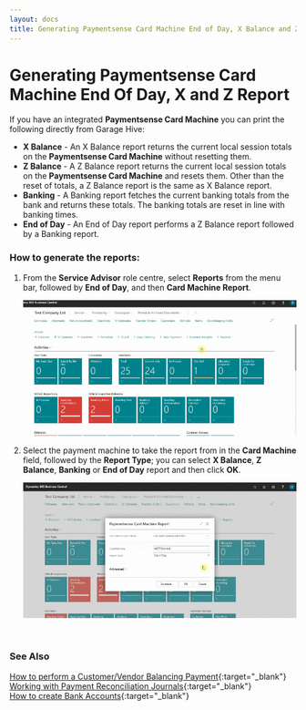 ```yaml
---
layout: docs
title: Generating Paymentsense Card Machine End of Day, X Balance and Z Balance Report
---
```


# Generating Paymentsense Card Machine End Of Day, X and Z Report
If you have an integrated **Paymentsense Card Machine** you can print the following directly from Garage Hive:
 * **X Balance** - An X Balance report returns the current local session totals on the **Paymentsense Card Machine** without resetting them.
 * **Z Balance** - A Z Balance report returns the current local session totals on the **Paymentsense Card Machine** and resets them. Other than the reset of totals, a Z Balance report is the same as X Balance report.
 * **Banking** - A Banking report fetches the current banking totals from the bank and returns these totals. The banking totals are reset in line with banking times.
 * **End of Day** - An End of Day report performs a Z Balance report followed by a Banking report. 


### How to generate the reports:
1. From the **Service Advisor** role centre, select **Reports** from the menu bar, followed by **End of Day**, and then **Card Machine Report**.

   ![](media/garagehive-card-machine-reports1.gif)

2. Select the payment machine to take the report from in the **Card Machine** field, followed by the **Report Type**; you can select **X Balance**, **Z Balance**, **Banking** or **End of Day** report and then click **OK**. 
   
   ![](media/garagehive-card-machine-reports2.gif)


<br>

### **See Also**

[How to perform a Customer/Vendor Balancing Payment](garagehive-contra-payment.html){:target="_blank"} \
[Working with Payment Reconciliation Journals](garagehive-payment-reconciliation-journals.html){:target="_blank"} \
[How to create Bank Accounts](garagehive-create-new-bank-account.html){:target="_blank"}